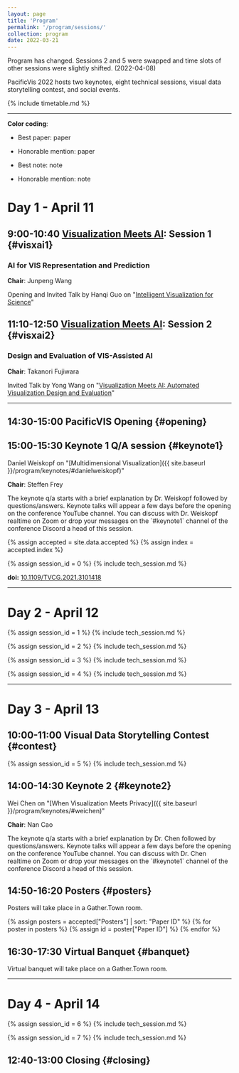 ```yaml
---
layout: page
title: 'Program'
permalink: '/program/sessions/'
collection: program
date: 2022-03-21
---
```


<link rel="stylesheet" href="https://cdnjs.cloudflare.com/ajax/libs/font-awesome/4.7.0/css/font-awesome.min.css">

<span class="attention">Program has changed.</span>  Sessions 2 and 5 were swapped and time slots of other sessions were slightly shifted.  (2022-04-08)

PacificVis 2022 hosts two keynotes, eight technical sessions, visual data storytelling contest, and social events.

{% include timetable.md %}

---

**Color coding**:

- Best paper: <span class="fa fa-star awarded"><span class="fa fa-star awarded" /><span class="fa fa-star awarded" /></span> <span class="type type-paper">paper</span>
- Honorable mention: <span class="fa fa-star awarded"><span class="fa fa-star awarded" /></span> <span class="type type-paper">paper</span>

- Best note: <span class="fa fa-star awarded"><span class="fa fa-star awarded" /><span class="fa fa-star awarded" /></span> <span class="type type-note">note</span>
- Honorable mention: <span class="fa fa-star awarded"><span class="fa fa-star awarded" /></span> <span class="type type-note">note</span>


# Day 1 - April 11

## 9:00-10:40 [Visualization Meets AI]({{site.baseurl}}/program/visxai/): Session 1 {#visxai1}
### AI for VIS Representation and Prediction

**Chair**: Junpeng Wang

Opening and Invited Talk by Hanqi Guo on "[Intelligent Visualization for Science]({{site.baseurl}}/program/visxai/#hanqi_guo)"

<paper data-paper_id="visxai-4033"></paper>

<paper data-paper_id="visxai-6403"></paper>

## 11:10-12:50 [Visualization Meets AI]({{site.baseurl}}/program/visxai/): Session 2 {#visxai2}
### Design and Evaluation of VIS-Assisted AI

**Chair**: Takanori Fujiwara

Invited Talk by Yong Wang on "[Visualization Meets AI: Automated Visualization Design and Evaluation]({{site.baseurl}}/program/visxai/#yong_wang)"

<paper data-paper_id="visxai-9591"></paper>

<paper data-paper_id="visxai-5160"></paper>

---
## 14:30-15:00 PacificVIS Opening {#opening}

## 15:00-15:30 Keynote 1 Q/A session {#keynote1}

Daniel Weiskopf on "[Multidimensional Visualization]({{ site.baseurl }}/program/keynotes/#danielweiskopf)"

**Chair**: Steffen Frey

<p class="notice">The keynote q/a starts with a brief explanation by Dr. Weiskopf followed by questions/answers.   Keynote talks will appear a few days before the opening on the conference YouTube channel.  You can discuss with Dr. Weiskopf realtime on Zoom or drop your messages on the `#keynote1` channel of the conference Discord a head of this session.</p>

{% assign accepted = site.data.accepted %}
{% assign index = accepted.index %}

{% assign session_id = 0 %}
{% include tech_session.md %}

**doi:** [10.1109/TVCG.2021.3101418](https://doi.org/10.1109/TVCG.2021.3101418)

---
# Day 2 - April 12

{% assign session_id = 1 %}
{% include tech_session.md %}

{% assign session_id = 2 %}
{% include tech_session.md %}

{% assign session_id = 3 %}
{% include tech_session.md %}

{% assign session_id = 4 %}
{% include tech_session.md %}

---
# Day 3 - April 13

## 10:00-11:00 Visual Data Storytelling Contest {#contest}

{% assign session_id = 5 %}
{% include tech_session.md %}

## 14:00-14:30 Keynote 2 {#keynote2}

Wei Chen on "[When Visualization Meets Privacy]({{ site.baseurl }}/program/keynotes/#weichen)"

**Chair**: Nan Cao

<p class="notice">The keynote q/a starts with a brief explanation by Dr. Chen followed by questions/answers.  Keynote talks will appear a few days before the opening on the conference YouTube channel.  You can discuss with Dr. Chen realtime on Zoom or drop your messages on the `#keynote1` channel of the conference Discord a head of this session.</p>

## 14:50-16:20 Posters {#posters}

Posters will take place in a Gather.Town room.

{% assign posters = accepted["Posters"] | sort: "Paper ID" %}
{% for poster in posters %}
{% assign id = poster["Paper ID"] %}
<paper data-paper_id="{{id}}"></paper>
{% endfor %}

## 16:30-17:30 Virtual Banquet {#banquet}

Virtual banquet will take place on a Gather.Town room.

---
# Day 4 - April 14

{% assign session_id = 6 %}
{% include tech_session.md %}

{% assign session_id = 7 %}
{% include tech_session.md %}

## 12:40-13:00 Closing {#closing}

<script src="https://unpkg.com/vue@3"></script>
<script type="text/javascript" src="/pvis2022/assets/javascripts/accepted.json.js"></script>
<script type="text/javascript" src="/pvis2022/assets/javascripts/preview.json.js"></script>
<script type="text/javascript" src="/pvis2022/assets/javascripts/accepted.js"></script>
